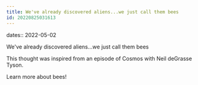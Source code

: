 ```yaml
---
title: We've already discovered aliens...we just call them bees
id: 20220825031613
---
```

dates:: 2022-05-02

We've already discovered aliens...we just call them bees

This thought was inspired from an episode of Cosmos with Neil deGrasse Tyson.

Learn more about bees!